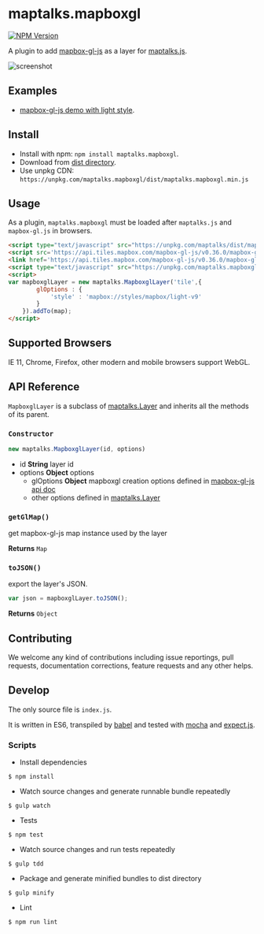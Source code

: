 # maptalks.mapboxgl

[![NPM Version](https://img.shields.io/npm/v/maptalks.mapboxgl.svg)](https://github.com/maptalks/maptalks.mapboxgl)

A plugin to add [mapbox-gl-js](https://github.com/mapbox/mapbox-gl-js) as a layer for [maptalks.js](https://github.com/maptalks/maptalks.js).

![screenshot](https://cloud.githubusercontent.com/assets/13678919/25611501/ec90d0a4-2f59-11e7-91b5-1ed6c7b9352d.jpg)

## Examples

* [mapbox-gl-js demo with light style](https://maptalks.github.io/maptalks.mapboxgl/demo/).

## Install
  
* Install with npm: ```npm install maptalks.mapboxgl```. 
* Download from [dist directory](https://github.com/maptalks/maptalks.mapboxgl/tree/gh-pages/dist).
* Use unpkg CDN: ```https://unpkg.com/maptalks.mapboxgl/dist/maptalks.mapboxgl.min.js```

## Usage

As a plugin, `maptalks.mapboxgl` must be loaded after `maptalks.js` and `mapbox-gl.js` in browsers.
```html
<script type="text/javascript" src="https://unpkg.com/maptalks/dist/maptalks.min.js"></script>
<script src='https://api.tiles.mapbox.com/mapbox-gl-js/v0.36.0/mapbox-gl.js'></script>
<link href='https://api.tiles.mapbox.com/mapbox-gl-js/v0.36.0/mapbox-gl.css' rel='stylesheet' />
<script type="text/javascript" src="https://unpkg.com/maptalks.mapboxgl/dist/maptalks.mapboxgl.min.js"></script>
<script>
var mapboxglLayer = new maptalks.MapboxglLayer('tile',{
        glOptions : {
            'style' : 'mapbox://styles/mapbox/light-v9'
        }
    }).addTo(map);
</script>
```

## Supported Browsers

IE 11, Chrome, Firefox, other modern and mobile browsers support WebGL.

## API Reference

```MapboxglLayer``` is a subclass of [maptalks.Layer](http://docs.maptalks.org/api/maptalks.Layer.html) and inherits all the methods of its parent.

### `Constructor`

```javascript
new maptalks.MapboxglLayer(id, options)
```

* id **String** layer id
* options **Object** options
    * glOptions **Object** mapboxgl creation options defined in [mapbox-gl-js api doc](https://www.mapbox.com/mapbox-gl-js/api/#map)
    * other options defined in [maptalks.Layer](http://docs.maptalks.org/api/maptalks.Layer.html)

### `getGlMap()`

get mapbox-gl-js map instance used by the layer

**Returns** `Map`

### `toJSON()`

export the layer's JSON.

```javascript
var json = mapboxglLayer.toJSON();
```

**Returns** `Object`

## Contributing

We welcome any kind of contributions including issue reportings, pull requests, documentation corrections, feature requests and any other helps.

## Develop

The only source file is ```index.js```.

It is written in ES6, transpiled by [babel](https://babeljs.io/) and tested with [mocha](https://mochajs.org) and [expect.js](https://github.com/Automattic/expect.js).

### Scripts

* Install dependencies
```shell
$ npm install
```

* Watch source changes and generate runnable bundle repeatedly
```shell
$ gulp watch
```

* Tests
```shell
$ npm test
```

* Watch source changes and run tests repeatedly
```shell
$ gulp tdd
```

* Package and generate minified bundles to dist directory
```shell
$ gulp minify
```

* Lint
```shell
$ npm run lint
```
